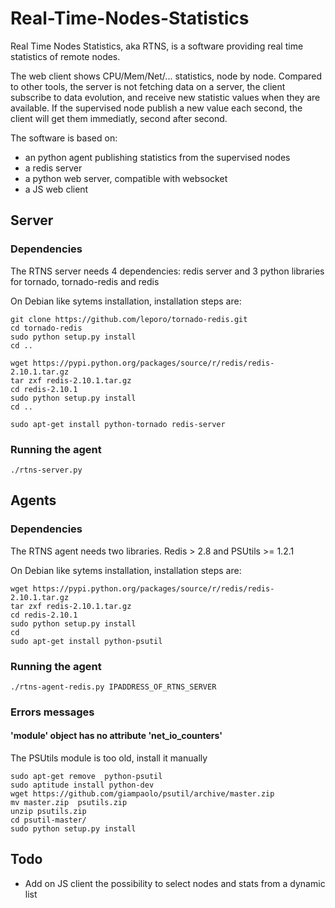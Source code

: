 Real-Time-Nodes-Statistics
==========================

Real Time Nodes Statistics, aka RTNS, is a software providing real time statistics of remote nodes.

The web client shows CPU/Mem/Net/... statistics, node by node. Compared to other tools, the server is not fetching data on a server, the client subscribe to data evolution, and receive new statistic values when they are available. If the supervised node publish a new value each second, the client will get them immediatly, second after second.

The software is based on:
* an python agent publishing statistics from the supervised nodes
* a redis server
* a python web server, compatible with websocket
* a JS web client

Server
------------

### Dependencies

The RTNS server needs 4 dependencies: redis server and 3 python libraries for tornado, tornado-redis and redis

On Debian like sytems installation, installation steps are:
```
git clone https://github.com/leporo/tornado-redis.git
cd tornado-redis
sudo python setup.py install
cd ..

wget https://pypi.python.org/packages/source/r/redis/redis-2.10.1.tar.gz
tar zxf redis-2.10.1.tar.gz
cd redis-2.10.1
sudo python setup.py install
cd ..

sudo apt-get install python-tornado redis-server

```
### Running the agent

```
./rtns-server.py
```

Agents
------------

### Dependencies

The RTNS agent needs two libraries. Redis > 2.8 and PSUtils >= 1.2.1

On Debian like sytems installation, installation steps are:
```
wget https://pypi.python.org/packages/source/r/redis/redis-2.10.1.tar.gz
tar zxf redis-2.10.1.tar.gz
cd redis-2.10.1
sudo python setup.py install
cd
sudo apt-get install python-psutil
```

### Running the agent

```
./rtns-agent-redis.py IPADDRESS_OF_RTNS_SERVER
```

### Errors messages

#### 'module' object has no attribute 'net_io_counters'

The PSUtils module is too old, install it manually
```
sudo apt-get remove  python-psutil
sudo aptitude install python-dev
wget https://github.com/giampaolo/psutil/archive/master.zip
mv master.zip  psutils.zip
unzip psutils.zip 
cd psutil-master/
sudo python setup.py install

```



## Todo

* Add on JS client the possibility to select nodes and stats from a dynamic list

